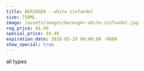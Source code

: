 ```yaml
---
title: BERINGER - white zinfandel
size: 750ML
image: /assets/images/berenger-white-zinfandel.jpg
reg_price: $6.99
special_price: $4.49
expiration_date: 2018-05-29 00:00:00 -0600
show_special: true
---
```


all types